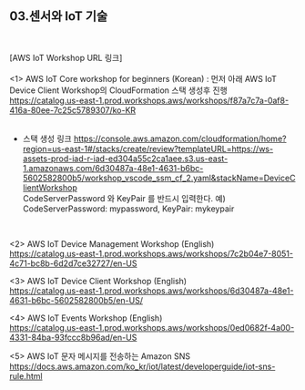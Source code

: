 ## 03.센서와 IoT 기술 
<br>

[AWS IoT Workshop URL 링크]
</br>
</br>
<1> AWS IoT Core workshop for beginners (Korean) : 먼저 아래 AWS IoT Device Client Workshop의 CloudFormation 스택 생성후 진행
</br>
https://catalog.us-east-1.prod.workshops.aws/workshops/f87a7c7a-0af8-416a-80ee-7c25c5789307/ko-KR
</br>
</br>
- 스택 생성 링크
https://console.aws.amazon.com/cloudformation/home?region=us-east-1#/stacks/create/review?templateURL=https://ws-assets-prod-iad-r-iad-ed304a55c2ca1aee.s3.us-east-1.amazonaws.com/6d30487a-48e1-4631-b6bc-5602582800b5/workshop_vscode_ssm_cf_2.yaml&stackName=DeviceClientWorkshop <br>
CodeServerPassword 와 KeyPair 를 반드시 입력한다. 예) CodeServerPassword: mypassword,  KeyPair: mykeypair
<br>

<2> AWS IoT Device Management Workshop (English)
</br>
https://catalog.us-east-1.prod.workshops.aws/workshops/7c2b04e7-8051-4c71-bc8b-6d2d7ce32727/en-US
</br>

<3> AWS IoT Device Client Workshop (English)
</br>
https://catalog.us-east-1.prod.workshops.aws/workshops/6d30487a-48e1-4631-b6bc-5602582800b5/en-US/
</br>

<4> AWS IoT Events Workshop (English)
</br>
https://catalog.us-east-1.prod.workshops.aws/workshops/0ed0682f-4a00-4331-84ba-93fccc8b96ad/en-US
</br>

<5> AWS IoT 문자 메시지를 전송하는 Amazon SNS 
</br>
https://docs.aws.amazon.com/ko_kr/iot/latest/developerguide/iot-sns-rule.html

